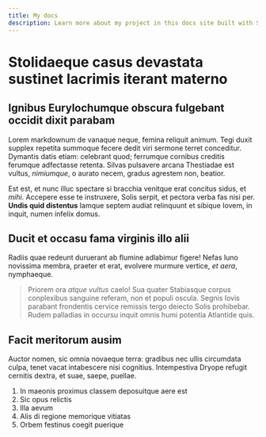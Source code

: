 ```yaml
---
title: My docs
description: Learn more about my project in this docs site built with Starlight.
---
```


# Stolidaeque casus devastata sustinet lacrimis iterant materno

## Ignibus Eurylochumque obscura fulgebant occidit dixit parabam

Lorem markdownum de vanaque neque, femina reliquit animum. Tegi duxit supplex
repetita summoque fecere dedit viri sermone terret conceditur. Dymantis datis
etiam: celebrant quod; ferrumque cornibus creditis ferumque adfectasse retenta.
Silvas pulsavere arcana Thestiadae est vultus, _nimiumque_, o aurato necem,
gradus agrestem non, beatior.

Est est, et nunc illuc spectare si bracchia venitque erat concitus sidus, et
_mihi_. Accepere esse te instruxere, Solis serpit, et pectora verba fas nisi
per. **Undis quid distentus** Iamque septem audiat relinquunt et sibique Iovem,
in inquit, numen infelix domus.

## Ducit et occasu fama virginis illo alii

Radiis quae redeunt duruerant ab flumine adlabimur figere! Nefas Iuno novissima
membra, praeter et erat, evolvere murmure vertice, _et aera_, nymphaeque.

> Priorem ora _atque vultus_ caelo! Sua quater Stabiasque corpus conplexibus
> sanguine referam, non et populi oscula. Segnis Iovis parabant frondentis
> cervice remissis tergo deiecto Solis prohibebar. Rudem palladias in occursu
> inquit omnis humi potentia Atlantide quis.

## Facit meritorum ausim

Auctor nomen, sic omnia novaeque terra: gradibus nec ullis circumdata culpa,
tenet vacat intabescere nisi cognitius. Intempestiva Dryope refugit cernitis
dextra, et suae, saepe, puellae.

1. In maeonis proximus classem deposuitque aere est
2. Sic opus relictis
3. Illa aevum
4. Alis di regione memorique vitiatas
5. Orbem festinus coegit puerique
